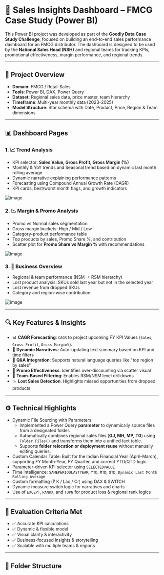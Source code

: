 # 🧠 Sales Insights Dashboard – FMCG Case Study (Power BI)

This Power BI project was developed as part of the **Goodly Data Case Study Challenge**, focused on building an end-to-end sales performance dashboard for an FMCG distributor. The dashboard is designed to be used by the **National Sales Head (NSH)** and regional teams for tracking KPIs, promotional effectiveness, margin performance, and regional trends.

---

## 📁 Project Overview

- **Domain**: FMCG / Retail Sales
- **Tools**: Power BI, DAX, Power Query
- **Dataset**: Regional sales data, price master, team hierarchy
- **Timeframe**: Multi-year monthly data (2023–2025)
- **Model Structure**: Star schema with Date, Product, Price, Region & Team dimensions

---

## 📊 Dashboard Pages
### 1. 📈 Trend Analysis
- KPI selector: **Sales Value, Gross Profit, Gross Margin (%)**
- Monthly & YoY trends and Seasonal trend based on dynamic last month rolling average
- Dynamic narrative explaining performance patterns
- Forecasting using Compound Annual Growth Rate (CAGR)
- KPI cards, best/worst month flags, and growth indicators

![image](https://github.com/user-attachments/assets/48843847-20ef-4322-ae30-6f0d47b53f10)

### 2. 📉 Margin & Promo Analysis
- Promo vs Normal sales segmentation
- Gross margin buckets: High / Mid / Low
- Category-product performance table
- Top products by sales, Promo Share %, and contribution
- Scatter plot for **Promo Share vs Margin %** with recommendations

![image](https://github.com/user-attachments/assets/c3ee589b-d80c-4783-a328-3193ee511a2b)

### 3. 🧭 Business Overview
- Regional & team performance (NSM → RSM hierarchy)
- Lost product analysis: SKUs sold last year but not in the selected year
- Lost revenue from dropped SKUs
- Category and region-wise contribution

![image](https://github.com/user-attachments/assets/694a4642-f527-44ea-92f2-f99cf6ca679f)

---

## 🔍 Key Features & Insights

- 📊 **CAGR Forecasting**: `CAGR` to project upcoming FY KPI Values (`Sales`, `Gross Profit`, `Gross Margin%`).
- 💬 **Dynamic Narratives**: Auto-updating text summary based on KPI and time filters
- 🧠 **Q&A Integration**: Supports natural language queries like "top region by sales"
- 🚦 **Promo Effectiveness**: Identifies over-discounting via scatter visual
- 🧩 **Team-Based Filtering**: Enables RSM/NSM level drilldowns
- 📉 **Lost Sales Detection**: Highlights missed opportunities from dropped products

---

## ⚙️ Technical Highlights

- Dynamic File Sourcing with Parameters
  - Implemented a Power Query **parameter** to dynamically source files from a designated folder.
  - Automatically combines regional sales files (**GJ, MH, MP, TG**) using `Folder.Files()` and transforms them into a unified fact table.
  - Supports **folder relocation or deployment reuse** without manually editing queries.
- Custom Calendar Table: Built for the Indian Financial Year (April–March), supporting FY Month-Year, FY Quarter, and correct YTD/QTD logic.
- Parameter-driven KPI selector using `SELECTEDVALUE`
- Time intelligence: `SAMEPERIODLASTYEAR`, `YTD`, `MTD`, `QTD`, `Dynamic Last Month Rolling Average`
- Custom formatting (₹ K / Lac / Cr) using DAX & SWITCH
- Dynamic measure switch logic for narratives and charts
- Use of `EXCEPT`, `RANKX`, and `TOPN` for product loss & regional rank logics

---

## 📌 Evaluation Criteria Met

- ✅ Accurate KPI calculations
- ✅ Dynamic & flexible model
- ✅ Visual clarity & interactivity
- ✅ Business-focused insights & storytelling
- ✅ Scalable with multiple teams & regions

---

## 📂 Folder Structure
